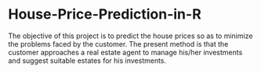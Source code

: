 # House-Price-Prediction-in-R
The objective of this project is to predict the house prices so as to minimize the problems faced by the customer. The present method is that the customer approaches a real estate agent to manage his/her investments and suggest suitable estates for his investments.
